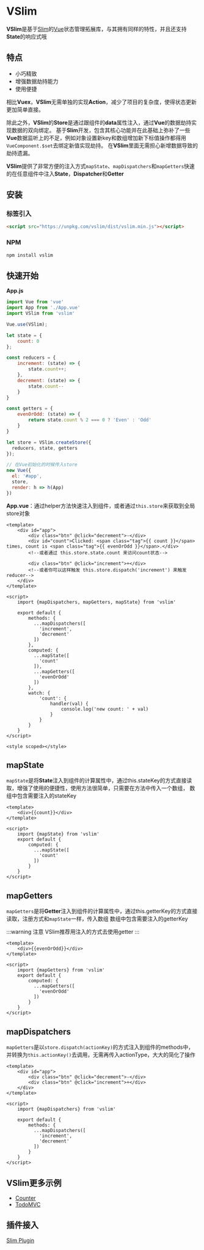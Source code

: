 # VSlim

**VSlim**是基于[Slim](/zh/intro.html)的[Vue](https://cn.vuejs.org/)状态管理拓展库，与其拥有同样的特性，并且还支持**State**的响应式哦

## 特点

* 小巧精致
* 增强数据劫持能力
* 使用便捷

相比**Vuex**，**VSlim**无需单独的实现**Action**，减少了项目的复杂度，使得状态更新更加简单直接。

除此之外，**VSlim**的**Store**是通过跟组件的**data**属性注入，通过**Vue**的数据劫持实现数据的双向绑定。
基于**Slim**开发，包含其核心功能并在此基础上弥补了一些**Vue**数据监听上的不足，例如对象设置新key和数组增加新下标值操作都得用`VueComponent.$set`去绑定新值实现劫持。
在**VSlim**里面无需担心新增数据导致的劫持遗漏。

**VSlim**提供了非常方便的注入方式`mapState`、`mapDispatchers`和`mapGetters`快速的在任意组件中注入**State**，**Dispatcher**和**Getter**

## 安装

### 标签引入

```html
<script src="https://unpkg.com/vslim/dist/vslim.min.js"></script>
```

### NPM

```bash
npm install vslim
```

## 快速开始

**App.js**

```javascript
import Vue from 'vue'
import App from './App.vue'
import VSlim from 'vslim'

Vue.use(VSlim);

let state = {
    count: 0
};

const reducers = {
    increment: (state) => {
        state.count++;
    },
    decrement: (state) => {
        state.count--
    }
}

const getters = {
    evenOrOdd: (state) => {
        return state.count % 2 === 0 ? 'Even' : 'Odd'
    }
}

let store = VSlim.createStore({
  reducers, state, getters
});

// 在Vue初始化的时候传入store
new Vue({
  el: '#app',
  store,
  render: h => h(App)
})
```

**App.vue**：通过helper方法快速注入到组件，或者通过`this.store`来获取到全局store对象

```vue
<template>
    <div id="app">
        <div class="btn" @click="decrement">-</div>
        <div id="count">Clicked: <span class="tag">{{ count }}</span> times, count is <span class="tag">{{ evenOrOdd }}</span>.</div>
        <!--或者通过 this.store.state.count 来访问count状态-->
        
        <div class="btn" @click="increment">+</div>
        <!--或者你可以这样触发 this.store.dispatch('increment') 来触发reducer-->
    </div>
</template>

<script>
    import {mapDispatchers, mapGetters, mapState} from 'vslim'

    export default {
        methods: {
          ...mapDispatchers([
            'increment',
            'decrement'
          ])
        },
        computed: {
          ...mapState([
            'count'
          ]),
          ...mapGetters([
            'evenOrOdd'
          ])
        },
        watch: {
            'count': {
                handler(val) {
                    console.log('new count: ' + val)
                }
            }
        }
    }
</script>

<style scoped></style>
```
## mapState

`mapState`是将**State**注入到组件的计算属性中，通过this.stateKey的方式直接读取，增强了使用的便捷性，使用方法很简单，只需要在方法中传入一个数组，
数组中包含需要注入的stateKey

```vue
<template>
    <div>{{count}}</div>
</template>

<script>
    import {mapState} from 'vslim'
    export default {
        computed: {
          ...mapState([
            'count'
          ])
        }
    }
</script>
```

## mapGetters

`mapGetters`是将**Getter**注入到组件的计算属性中，通过this.getterKey的方式直接读取，注册方式和`mapState`一样，传入数组
数组中包含需要注入的getterKey

:::warning 注意
VSlim推荐用注入的方式去使用getter
:::

```vue
<template>
    <div>{{evenOrOdd}}</div>
</template>

<script>
    import {mapGetters} from 'vslim'
    export default {
        computed: {
          ...mapGetters([
            'evenOrOdd'
          ])
        }
    }
</script>
```

## mapDispatchers
`mapGetters`是以`store.dispatch(actionKey)`的方式注入到组件的methods中，并转换为`this.actionKey()`去调用，无需再传入actionType，大大的简化了操作

```vue
<template>
    <div id="app">
        <div class="btn" @click="decrement">-</div>
        <div class="btn" @click="increment">+</div>
    </div>
</template>

<script>
    import {mapDispatchers} from 'vslim'

    export default {
        methods: {
          ...mapDispatchers([
            'increment',
            'decrement'
          ])
        }
    }
</script>
```

## VSlim更多示例
* [Counter](https://github.com/victor0210/slim/tree/master/example/vue-counter)
* [TodoMVC](https://github.com/victor0210/slim/tree/master/example/vue-todomvc)

## 插件接入
[Slim Plugin](/zh/plugin.html)
